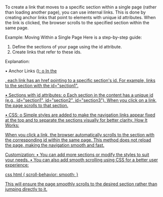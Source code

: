 To create a link that moves to a specific section within a single page (rather than loading another page), you can use internal links. This is done by creating anchor links that point to elements with unique id attributes. When the link is clicked, the browser scrolls to the specified section within the same page.

Example: Moving Within a Single Page Here is a step-by-step guide:
1. Define the sections of your page using the id attribute.
2. Create links that refer to these ids.

Explanation:

• Anchor Links (<a href="#id">):
o In the <nav>, each link has an href pointing to a specific section's id. For example, <a href="#section1"> links to the section with the id="section1".

• Sections with id attributes:
o Each section in the content has a unique id (e.g., id="section1", id="section2", id="section3"). When you click on a link, the page scrolls to that section.

• CSS:
o Simple styles are added to make the navigation links appear fixed at the top and to separate the sections visually for better clarity.
How It Works:

When you click a link, the browser automatically scrolls to the section with the corresponding id within the same page. This method does not reload the page, making the navigation smooth and fast.

Customization:
• You can add more sections or modify the styles to suit your needs.
• You can also add smooth scrolling using CSS for a better user experience:

css
html {
scroll-behavior: smooth;
}

This will ensure the page smoothly scrolls to the desired section rather than jumping directly to it.
